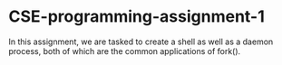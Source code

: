 # CSE-programming-assignment-1
In this assignment, we are tasked to create a shell as well as a daemon process, both of which are the common applications of fork().
